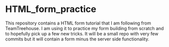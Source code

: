 # HTML_form_practice

This repository contains a HTML form tutorial that I am following from TeamTreehouse. I am using it to practice my form building from scratch and to hopefully pick up a few new tricks. It will be a small repo with very few commits but it will contain a form minus the server side functionality.
